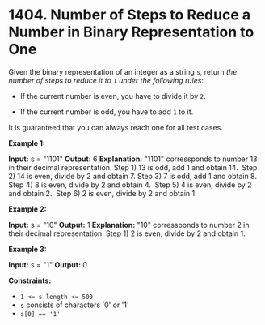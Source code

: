 # 1404. Number of Steps to Reduce a Number in Binary Representation to One 

Given the binary representation of an integer as a string `s`, return _the number of steps to reduce it to_ `1` _under the following rules_:

- If the current number is even, you have to divide it by `2`.
    
- If the current number is odd, you have to add `1` to it.
    

It is guaranteed that you can always reach one for all test cases.

**Example 1:**

**Input:** s = "1101"
**Output:** 6
**Explanation:** "1101" corressponds to number 13 in their decimal representation.
Step 1) 13 is odd, add 1 and obtain 14. 
Step 2) 14 is even, divide by 2 and obtain 7.
Step 3) 7 is odd, add 1 and obtain 8.
Step 4) 8 is even, divide by 2 and obtain 4.  
Step 5) 4 is even, divide by 2 and obtain 2. 
Step 6) 2 is even, divide by 2 and obtain 1.  

**Example 2:**

**Input:** s = "10"
**Output:** 1
**Explanation:** "10" corressponds to number 2 in their decimal representation.
Step 1) 2 is even, divide by 2 and obtain 1.  

**Example 3:**

**Input:** s = "1"
**Output:** 0

**Constraints:**

- `1 <= s.length <= 500`
- `s` consists of characters '0' or '1'
- `s[0] == '1'`